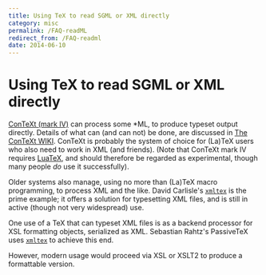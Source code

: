 ```yaml
---
title: Using TeX to read SGML or XML directly
category: misc
permalink: /FAQ-readML
redirect_from: /FAQ-readml
date: 2014-06-10
---
```


# Using TeX to read SGML or XML directly

[ConTeXt (mark IV)](FAQ-context) can process some
*ML, to produce typeset output directly.  Details of what can
(and can not) be done, are discussed in 
[The ConTeXt WIKI](http://wiki.contextgarden.net/XML).
ConTeXt is probably the system of choice for (La)TeX users who
also need to work in XML (and friends).  (Note that ConTeXt
mark&nbsp;IV requires [LuaTeX](FAQ-luatex), and should
therefore be regarded as experimental, though many people _do_
use it successfully).

Older systems also manage, using no more than (La)TeX macro
programming, to process XML and the like.  David Carlisle's
[`xmltex`](https://ctan.org/pkg/xmltex) is the prime example; it offers a solution
for typesetting XML files, and is still in active (though not
very widespread) use.

One use of a TeX that can typeset XML files is as a backend
processor for XSL formatting objects, serialized as XML.
Sebastian Rahtz's PassiveTeX uses [`xmltex`](https://ctan.org/pkg/xmltex) to
achieve this end.

However, modern usage would proceed via XSL or XSLT2 to
produce a formattable version.

